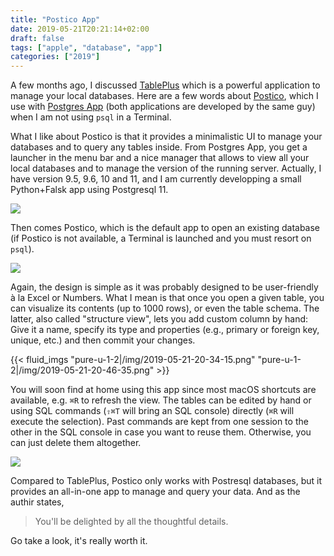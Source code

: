 ```yaml
---
title: "Postico App"
date: 2019-05-21T20:21:14+02:00
draft: false
tags: ["apple", "database", "app"]
categories: ["2019"]
---
```


A few months ago, I discussed [TablePlus](/post/tableplus-app) which is a powerful application to manage your local databases. Here are a few words about [Postico](https://eggerapps.at/postico/), which I use with [Postgres App](https://postgresapp.com) (both applications are developed by the same guy) when I am not using `psql` in a Terminal.

What I like about Postico is that it provides a minimalistic UI to manage your databases and to query any tables inside. From Postgres App, you get a launcher in the menu bar and a nice manager that allows to view all your local databases and to manage the version of the running server. Actually, I have version 9.5, 9.6, 10 and 11, and I am currently developping a small Python+Falsk app using Postgresql 11.

![](/img/2019-05-21-20-27-20.png)

Then comes Postico, which is the default app to open an existing database (if Postico is not available, a Terminal is launched and you must resort on `psql`).

![](/img/2019-05-21-20-33-09.png)

Again, the design is simple as it was probably designed to be user-friendly à la Excel or Numbers. What I mean is that once you open a given table, you can visualize its contents (up to 1000 rows), or even the table schema. The latter, also called "structure view", lets you add custom column by hand: Give it a name, specify its type and properties (e.g., primary or foreign key, unique, etc.) and then commit your changes.

{{< fluid_imgs
  "pure-u-1-2|/img/2019-05-21-20-34-15.png"
  "pure-u-1-2|/img/2019-05-21-20-46-35.png" >}}

You will soon find at home using this app since most macOS shortcuts are available, e.g. `⌘R` to refresh the view. The tables can be edited by hand or using SQL commands (`⇧⌘T` will bring an SQL console) directly (`⌘R` will execute the selection). Past commands are kept from one session to the other in the SQL console in case you want to reuse them. Otherwise, you can just delete them altogether.

![](/img/2019-05-21-20-45-41.png)

Compared to TablePlus, Postico only works with Postresql databases, but it provides an all-in-one app to manage and query your data. And as the authir states,

> You'll be delighted by all the thoughtful details.

Go take a look, it's really worth it.

